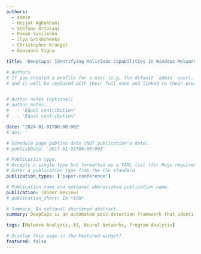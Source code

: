 ```yaml
---
authors:
  - admin
  - Hojjat Aghakhani
  - Stefano Ortolani
  - Roman Vasilenko
  - Ilya Grishchenko
  - Christopher Kruegel
  - Giovanni Vigna

title: 'DeepCapa: Identifying Malicious Capabilities in Windows Malware'

# Authors
# If you created a profile for a user (e.g. the default `admin` user), write the username (folder name) here
# and it will be replaced with their full name and linked to their profile.


# Author notes (optional)
# author_notes:
#   - 'Equal contribution'
#   - 'Equal contribution'

date: '2024-01-01T00:00:00Z'
# doi: ''

# Schedule page publish date (NOT publication's date).
# publishDate: '2017-01-01T00:00:00Z'

# Publication type.
# Accepts a single type but formatted as a YAML list (for Hugo requirements).
# Enter a publication type from the CSL standard.
publication_types: ['paper-conference']

# Publication name and optional abbreviated publication name.
publication: (Under Review)
# publication_short: In *ICW*

# Summary. An optional shortened abstract.
summary: DeepCapa is an automated post-detection framework that identifies and maps potentially malicious capabilities in malware to the code that implements these capabilities. It proposes a novel feature engineering approach that statically extracts API-call sequences from multiple memory snapshots taken during a sample’s dynamic execution. This approach allows for more comprehensive code coverage and effectively counters anti-sandbox techniques. Deepcapa also proposes a neural network architecture to not only accurately detects capabilities but also provide interpretable detections.

tags: [Malware Analysis, AI, Neural Networks, Program Analysis]

# Display this page in the Featured widget?
featured: false
---
```



<!-- {{% callout note %}}
Click the _Cite_ button above to demo the feature to enable visitors to import publication metadata into their reference management software.
{{% /callout %}}

{{% callout note %}}
Create your slides in Markdown - click the _Slides_ button to check out the example.
{{% /callout %}}

Add the publication's **full text** or **supplementary notes** here. You can use rich formatting such as including [code, math, and images](https://docs.hugoblox.com/content/writing-markdown-latex/). -->
